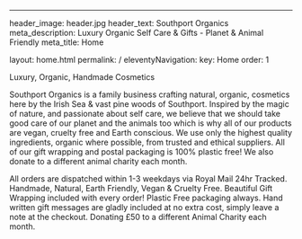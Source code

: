 ---
header_image: header.jpg
header_text: Southport Organics
meta_description: Luxury Organic Self Care & Gifts - Planet & Animal Friendly
meta_title: Home

layout: home.html
permalink: /
eleventyNavigation:
  key: Home
  order: 1

Luxury, Organic, Handmade Cosmetics

Southport Organics is a family business crafting natural, organic, cosmetics here by the Irish Sea & vast pine woods of Southport. Inspired by the magic of nature, and passionate about self care, we believe that we should take good care of our planet and the animals too which is why all of our products are vegan, cruelty free and Earth conscious. We use only the highest quality ingredients, organic where possible, from trusted and ethical suppliers. All of our gift wrapping and postal packaging is 100% plastic free! We also donate to a different animal charity each month.

All orders are dispatched within 1-3 weekdays via Royal Mail 24hr Tracked.
Handmade, Natural, Earth Friendly, Vegan & Cruelty Free.
Beautiful Gift Wrapping included with every order! Plastic Free packaging always.
Hand written gift messages are gladly included at no extra cost, simply leave a note at the checkout.
Donating £50 to a different Animal Charity each month.
